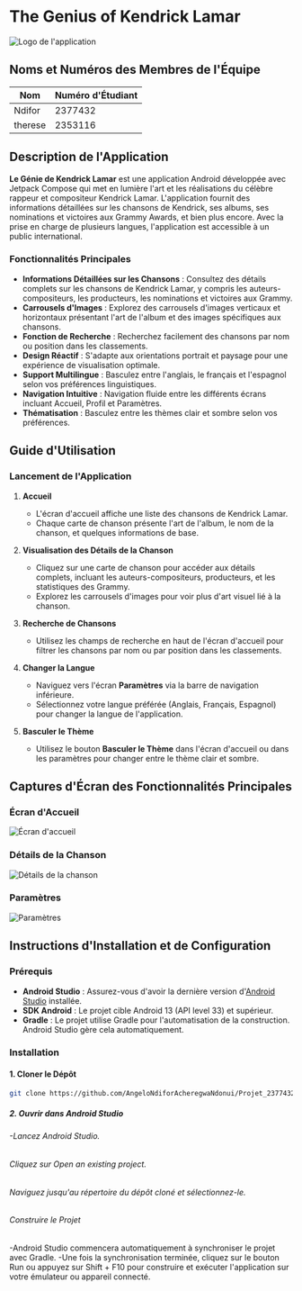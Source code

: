# The Genius of Kendrick Lamar

![Logo de l'application](image)

## Noms et Numéros des Membres de l'Équipe

| Nom     | Numéro d'Étudiant |
|---------|-------------------|
| Ndifor  | 2377432           |
| therese | 2353116           |

## Description de l'Application

**Le Génie de Kendrick Lamar** est une application Android développée avec Jetpack Compose qui met
en lumière l'art et les réalisations du célèbre rappeur et compositeur Kendrick Lamar. L'application
fournit des informations détaillées sur les chansons de Kendrick, ses albums, ses nominations et 
victoires aux Grammy Awards, et bien plus encore. Avec la prise en charge de plusieurs langues,
l'application est accessible à un public international.

### Fonctionnalités Principales

- **Informations Détaillées sur les Chansons** : Consultez des détails complets sur les chansons de Kendrick Lamar, y compris les auteurs-compositeurs, les producteurs, les nominations et victoires aux Grammy.
- **Carrousels d'Images** : Explorez des carrousels d'images verticaux et horizontaux présentant l'art de l'album et des images spécifiques aux chansons.
- **Fonction de Recherche** : Recherchez facilement des chansons par nom ou position dans les classements.
- **Design Réactif** : S'adapte aux orientations portrait et paysage pour une expérience de visualisation optimale.
- **Support Multilingue** : Basculez entre l'anglais, le français et l'espagnol selon vos préférences linguistiques.
- **Navigation Intuitive** : Navigation fluide entre les différents écrans incluant Accueil, Profil et Paramètres.
- **Thématisation** : Basculez entre les thèmes clair et sombre selon vos préférences.

## Guide d'Utilisation


### Lancement de l'Application

1. **Accueil**
    - L'écran d'accueil affiche une liste des chansons de Kendrick Lamar.
    - Chaque carte de chanson présente l'art de l'album, le nom de la chanson, et quelques informations de base.

2. **Visualisation des Détails de la Chanson**
    - Cliquez sur une carte de chanson pour accéder aux détails complets, incluant les auteurs-compositeurs, producteurs, et les statistiques des Grammy.
    - Explorez les carrousels d'images pour voir plus d'art visuel lié à la chanson.

3. **Recherche de Chansons**
    - Utilisez les champs de recherche en haut de l'écran d'accueil pour filtrer les chansons par nom ou par position dans les classements.

4. **Changer la Langue**
    - Naviguez vers l'écran **Paramètres** via la barre de navigation inférieure.
    - Sélectionnez votre langue préférée (Anglais, Français, Espagnol) pour changer la langue de l'application.

5. **Basculer le Thème**
    - Utilisez le bouton **Basculer le Thème** dans l'écran d'accueil ou dans les paramètres pour changer entre le thème clair et sombre.

## Captures d'Écran des Fonctionnalités Principales

### Écran d'Accueil

![Écran d'accueil](image)

### Détails de la Chanson

![Détails de la chanson](image)

### Paramètres

![Paramètres](image)

## Instructions d'Installation et de Configuration

### Prérequis

- **Android Studio** : Assurez-vous d'avoir la dernière version d'[Android Studio](https://developer.android.com/studio) installée.
- **SDK Android** : Le projet cible Android 13 (API level 33) et supérieur.
- **Gradle** : Le projet utilise Gradle pour l'automatisation de la construction. Android Studio gère cela automatiquement.

### Installation

#### 1. **Cloner le Dépôt**

   ```bash
   git clone https://github.com/AngeloNdiforAcheregwaNdonui/Projet_2377432_2353116.git
   ````
##### 2. **Ouvrir dans Android Studio**

###### -Lancez Android Studio.
###### Cliquez sur Open an existing project.
######  Naviguez jusqu'au répertoire du dépôt cloné et sélectionnez-le.
###### Construire le Projet

-Android Studio commencera automatiquement à synchroniser le projet avec Gradle.
-Une fois la synchronisation terminée, cliquez sur le bouton Run ou appuyez sur Shift + F10 pour
construire et exécuter l'application sur votre émulateur ou appareil connecté.